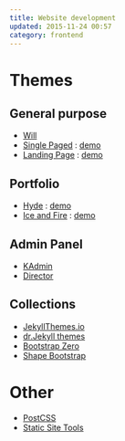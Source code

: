 ```yaml
---
title: Website development
updated: 2015-11-24 00:57
category: frontend
---
```


# Themes
## General purpose
- [Will](http://jekyllthemes.io/theme/40167614/will-jekyll-template)
- [Single Paged](https://github.com/t413/SinglePaged/) : [demo](http://t413.com/SinglePaged/)
- [Landing Page](http://jekyllthemes.io/theme/24792726/landing-page-theme) : [demo](http://shaneweng.com/landing-page-theme/)

## Portfolio
- [Hyde](https://github.com/poole/hyde) : [demo](http://hyde.getpoole.com/)
- [Ice and Fire](https://github.com/SpaceG/iceandfire) : [demo](http://lucasgatsas.ch/)

## Admin Panel
- [KAdmin](https://shapebootstrap.net/item/1524954-kadmin-free-responsive-admin-dashboard-template)
- [Director](http://www.bootstrapzero.com/bootstrap-template/director-responsive-admin)

## Collections
- [JekyllThemes.io](http://jekyllthemes.io/)
- [dr.Jekyll themes](https://drjekyllthemes.github.io/)
- [Bootstrap Zero](http://www.bootstrapzero.com/)
- [Shape Bootstrap](https://shapebootstrap.net/)

# Other
- [PostCSS](http://postcss.parts/)
- [Static Site Tools](http://cloudcannon.com/tips/2014/12/12/the-ultimate-list-of-services-for-static-websites.html)
